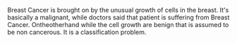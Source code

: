 Breast Cancer is brought on by the unusual growth of cells in the breast. It's basically a malignant, while doctors said that patient is suffering from Breast Cancer. Ontheotherhand while the cell growth are benign that is assumed to be non cancerous. It is a classification problem. 
